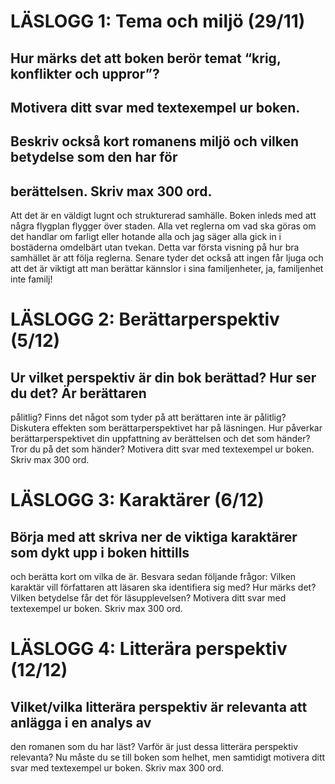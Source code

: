 # LÄSLOGG 1: Tema och miljö (29/11) 
## Hur märks det att boken berör temat “krig, konflikter och uppror”? 
## Motivera ditt svar med textexempel ur boken.
## Beskriv också kort romanens miljö och vilken betydelse som den har för
## berättelsen. Skriv max 300 ord.
Att det är en väldigt lugnt och strukturerad samhälle. Boken inleds med att
några flygplan flygger över staden. Alla vet reglerna om vad ska göras om det
handlar om farligt eller hotande alla och jag säger alla gick in i bostäderna
omdelbärt utan tvekan. Detta var första visning på hur bra samhället är att följa
reglerna. Senare tyder det också att ingen får ljuga och att det är viktigt att
man berättar kännslor i sina familjenheter, ja, familjenhet inte familj!
# LÄSLOGG 2: Berättarperspektiv (5/12)
## Ur vilket perspektiv är din bok berättad? Hur ser du det? Är berättaren
pålitlig? Finns det något som tyder på att berättaren inte är pålitlig?
Diskutera effekten som berättarperspektivet har på läsningen. Hur påverkar
berättarperspektivet din uppfattning av berättelsen och det som händer? Tror du
på det som händer? Motivera ditt svar med textexempel ur boken. Skriv max 300
ord.

# LÄSLOGG 3: Karaktärer (6/12)
## Börja med att skriva ner de viktiga karaktärer som dykt upp i boken hittills
och berätta kort om vilka de är. Besvara sedan följande frågor: Vilken karaktär
vill författaren att läsaren ska identifiera sig med? Hur märks det? Vilken
betydelse får det för läsupplevelsen? Motivera ditt svar med textexempel ur
boken. Skriv max 300 ord.

# LÄSLOGG 4: Litterära perspektiv (12/12) 
## Vilket/vilka litterära perspektiv är relevanta att anlägga i en analys av
den romanen som du har läst? Varför är just dessa litterära perspektiv
relevanta? Nu måste du se till boken som
helhet, men samtidigt motivera ditt svar med textexempel ur boken. Skriv max
300 ord.

